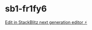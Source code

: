 # sb1-fr1fy6

[Edit in StackBlitz next generation editor ⚡️](https://stackblitz.com/~/github.com/jasperkennis/sb1-fr1fy6)